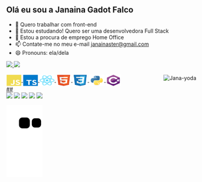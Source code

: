 ## Olá eu sou a Janaina Gadot Falco


- 🔭 Quero trabalhar com front-end
- 🌱 Estou estudando! Quero ser uma desenvolvedora Full Stack
- 🤔 Estou a procura de  emprego Home Office
- 📫 Contate-me no meu e-mail janainaster@gmail.com
- 😄 Pronouns: ela/dela
 <div>
  <a href="https://github.com/janainaffalco">
  <img height="180em" src="https://github-readme-stats.vercel.app/api?username=janainaffalco&show_icons=true&theme=dracula&include_all_commits=true&count_private=true"/>
  <img height="180em" src="https://github-readme-stats.vercel.app/api/top-langs/?username=janainaffalco&layout=compact&langs_count=7&theme=dracula"/>
</div>
<div style="display: inline_block"><br>
  <img align="center" alt="Jana-Js" height="30" width="40" src="https://raw.githubusercontent.com/devicons/devicon/master/icons/javascript/javascript-plain.svg">
  <img align="center" alt="Jana-Ts" height="30" width="40" src="https://raw.githubusercontent.com/devicons/devicon/master/icons/typescript/typescript-plain.svg">
  <img align="center" alt="Jana-React" height="30" width="40" src="https://raw.githubusercontent.com/devicons/devicon/master/icons/react/react-original.svg">
  <img align="center" alt="Jana-HTML" height="30" width="40" src="https://raw.githubusercontent.com/devicons/devicon/master/icons/html5/html5-original.svg">
  <img align="center" alt="Jana-CSS" height="30" width="40" src="https://raw.githubusercontent.com/devicons/devicon/master/icons/css3/css3-original.svg">
  <img align="center" alt="Jana-Python" height="30" width="40" src="https://raw.githubusercontent.com/devicons/devicon/master/icons/python/python-original.svg">
  <img align="center" alt="Jana-Csharp" height="30" width="40" src="https://raw.githubusercontent.com/devicons/devicon/master/icons/csharp/csharp-original.svg">
  <img align="right" alt="Jana-yoda" src="https://giphy.com/gifs/PezNpz8oW5L1sAFsvk">
</div>
  ##
 
<div> 
  <a href="https://www.youtube.com/channel/UC0Dg_RnaZYsRlo1XF2Qv-Cw" target="_blank"><img src="https://img.shields.io/badge/YouTube-FF0000?style=for-the-badge&logo=youtube&logoColor=white" target="_blank"></a>
  <a href="https://instagram.com/janainafalco" target="_blank"><img src="https://img.shields.io/badge/-Instagram-%23E4405F?style=for-the-badge&logo=instagram&logoColor=white" target="_blank"></a>
  <a href = "mailto:janainaster@gmail.com"><img src="https://img.shields.io/badge/-Gmail-%23333?style=for-the-badge&logo=gmail&logoColor=white" target="_blank"></a>
  <a href="https://www.linkedin.com/in/janaina-falco-3a76382a" target="_blank"><img src="https://img.shields.io/badge/-LinkedIn-%230077B5?style=for-the-badge&logo=linkedin&logoColor=white" target="_blank"></a>   
 <a href="https://www.linkedin.com/in/janaina-falco-3a76382a" target="_blank"><img src="https://img.shields.io/badge/WhatsApp-25D366?style=for-the-badge&logo=whatsapp&logoColor=white" target="_blank"></a> 
 
  ![Snake animation](https://github.com/janainaffalco/janainaffalco/blob/output/github-contribution-grid-snake.svg)
 
</div>
